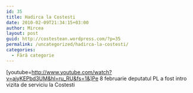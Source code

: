 ```yaml
---
id: 35
title: Hadirca la Costesti
date: 2010-02-09T21:34:15+03:00
author: Mircea
layout: post
guid: http://costestean.wordpress.com/?p=35
permalink: /uncategorized/hadirca-la-costesti/
categories:
  - Fără categorie
---
```

[youtube=http://www.youtube.com/watch?v=ajyKEPbd3UM&hl=ru_RU&fs=1&]Pe 8 februarie deputatul PL a fost intro vizita de serviciu la Costesti